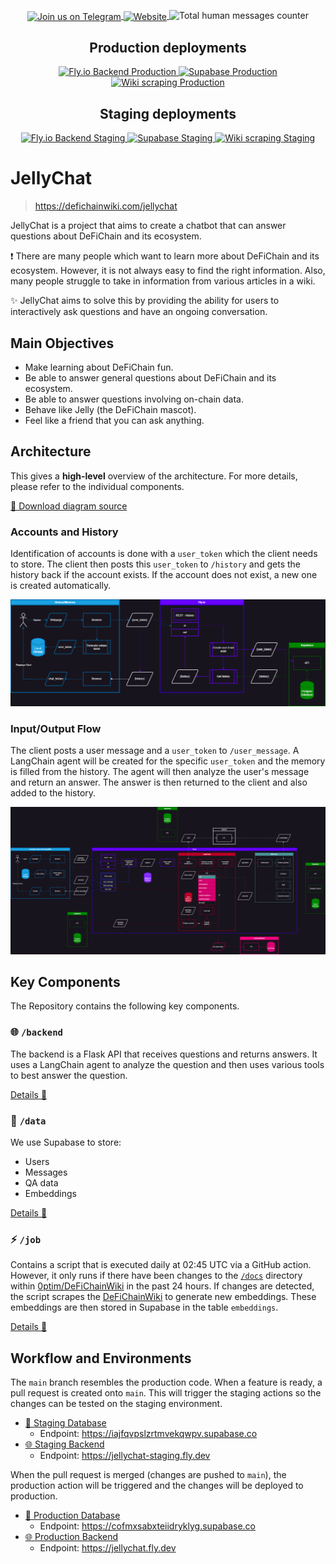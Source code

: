 <p align="center">
  <a href="https://t.me/+nl8AbyS6izZjNjc0">
    <img align="center" src="https://badgen.net/badge/Join%20us%20on/Telegram/1a98fc?icon=telegram" alt="Join us on Telegram">
  </a>
  <a href="https://defichainwiki.com/jellychat">
    <img align="center" src="https://img.shields.io/badge/Official%20Website-%230077B5.svg?&style=for-the-badge&logo=website&logoColor=white" alt="Website">
  </a>
    <img src="https://badgen.net/https/jellychat.fly.dev/human_message_count" alt="Total human messages counter">
</p>

<h2 align="center">Production deployments</h2>

<p align="center">
  <a href="https://github.com/0ptim/JellyChat/actions/workflows/fly_production.yml">
    <img src="https://github.com/0ptim/JellyChat/actions/workflows/fly_production.yml/badge.svg" alt="Fly.io Backend Production">
  </a>
  <a href="https://github.com/0ptim/JellyChat/actions/workflows/supabase_production.yml">
    <img src="https://github.com/0ptim/JellyChat/actions/workflows/supabase_production.yml/badge.svg" alt="Supabase Production">
  </a>
  <a href="https://github.com/0ptim/JellyChat/actions/workflows/wiki_scraping_production.yml">
    <img src="https://github.com/0ptim/JellyChat/actions/workflows/wiki_scraping_production.yml/badge.svg" alt="Wiki scraping Production">
  </a>
</p>

<h2 align="center">Staging deployments</h2>

<p align="center">
   <a href="https://github.com/0ptim/JellyChat/actions/workflows/fly_staging.yml">
    <img src="https://github.com/0ptim/JellyChat/actions/workflows/fly_staging.yml/badge.svg" alt="Fly.io Backend Staging">
  </a>
  <a href="https://github.com/0ptim/JellyChat/actions/workflows/supabase_staging.yml">
    <img src="https://github.com/0ptim/JellyChat/actions/workflows/supabase_staging.yml/badge.svg" alt="Supabase Staging">
  </a>
  <a href="https://github.com/0ptim/JellyChat/actions/workflows/wiki_scraping_staging.yml">
    <img src="https://github.com/0ptim/JellyChat/actions/workflows/wiki_scraping_staging.yml/badge.svg" alt="Wiki scraping Staging">
  </a>
</p>

# JellyChat

> https://defichainwiki.com/jellychat

JellyChat is a project that aims to create a chatbot that can answer questions about DeFiChain and its ecosystem.

❗ There are many people which want to learn more about DeFiChain and its ecosystem. However, it is not always easy to find the right information. Also, many people struggle to take in information from various articles in a wiki.

✨ JellyChat aims to solve this by providing the ability for users to interactively ask questions and have an ongoing conversation.

## Main Objectives

- Make learning about DeFiChain fun.
- Be able to answer general questions about DeFiChain and its ecosystem.
- Be able to answer questions involving on-chain data.
- Behave like Jelly (the DeFiChain mascot).
- Feel like a friend that you can ask anything.

## Architecture

This gives a **high-level** overview of the architecture. For more details, please refer to the individual components.

[📂 Download diagram source](./docs/process.drawio)

### Accounts and History

Identification of accounts is done with a `user_token` which the client needs to store. The client then posts this `user_token` to `/history` and gets the history back if the account exists. If the account does not exist, a new one is created automatically.

![Architectural overview of accounts and history](./docs/process-Accounts-History.png)

### Input/Output Flow

The client posts a user message and a `user_token` to `/user_message`. A LangChain agent will be created for the specific `user_token` and the memory is filled from the history. The agent will then analyze the user's message and return an answer. The answer is then returned to the client and also added to the history.

![Architectural overview of input and output flow](./docs/process-Input-Output-Flow.png)

## Key Components

The Repository contains the following key components.

### 🌐 `/backend`

The backend is a Flask API that receives questions and returns answers. It uses a LangChain agent to analyze the question and then uses various tools to best answer the question.

[Details 🔎](./backend/README.md)

### 💽 `/data`

We use Supabase to store:

- Users
- Messages
- QA data
- Embeddings

[Details 🔎](./data/README.md)

### ⚡️ `/job`

Contains a script that is executed daily at 02:45 UTC via a GitHub action. However, it only runs if there have been changes to the [`/docs`](https://github.com/0ptim/DeFiChainWiki/tree/main/docs) directory within [0ptim/DeFiChainWiki](https://github.com/0ptim/DeFiChainWiki) in the past 24 hours. If changes are detected, the script scrapes the [DeFiChainWiki](defichainwiki.com) to generate new embeddings. These embeddings are then stored in Supabase in the table `embeddings`.

[Details 🔎](./job/README.md)

## Workflow and Environments

The `main` branch resembles the production code. When a feature is ready, a pull request is created onto `main`. This will trigger the staging actions so the changes can be tested on the staging environment.

- [💽 Staging Database](https://supabase.com/dashboard/project/iajfqvpslzrtmvekqwpv)
  - Endpoint: https://iajfqvpslzrtmvekqwpv.supabase.co
- [🌐 Staging Backend](https://fly.io/apps/jellychat-staging)
  - Endpoint: https://jellychat-staging.fly.dev

When the pull request is merged (changes are pushed to `main`), the production action will be triggered and the changes will be deployed to production.

- [💽 Production Database](https://supabase.com/dashboard/project/cofmxsabxteiidryklyg)
  - Endpoint: https://cofmxsabxteiidryklyg.supabase.co
- [🌐 Production Backend](https://fly.io/apps/jellychat)
  - Endpoint: https://jellychat.fly.dev
